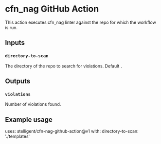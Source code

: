 # cfn_nag GitHub Action

This action executes cfn_nag linter against the repo for which the workflow is run.

## Inputs

### `directory-to-scan`

The directory of the repo to search for violations. Default `.`

## Outputs

### `violations`

Number of violations found.

## Example usage

uses: stelligent/cfn-nag-github-action@v1
with:
  directory-to-scan: './templates'
